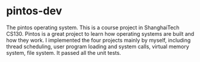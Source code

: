 # pintos-dev

The pintos operating system. This is a course project in ShanghaiTech CS130. Pintos is a great project to learn how operating systems are built and how they work. I implemented the four projects mainly by myself, including thread scheduling, user program loading and system calls, virtual memory system, file system. It passed all the unit tests. 
